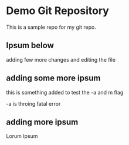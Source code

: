 # Demo Git Repository

This is a sample repo for my git repo.

## Ipsum below

adding few more changes and editing the file

## adding some more ipsum

this is something added to test the -a and m flag

-a is throing fatal error

## adding more ipsum

Lorum Ipsum
